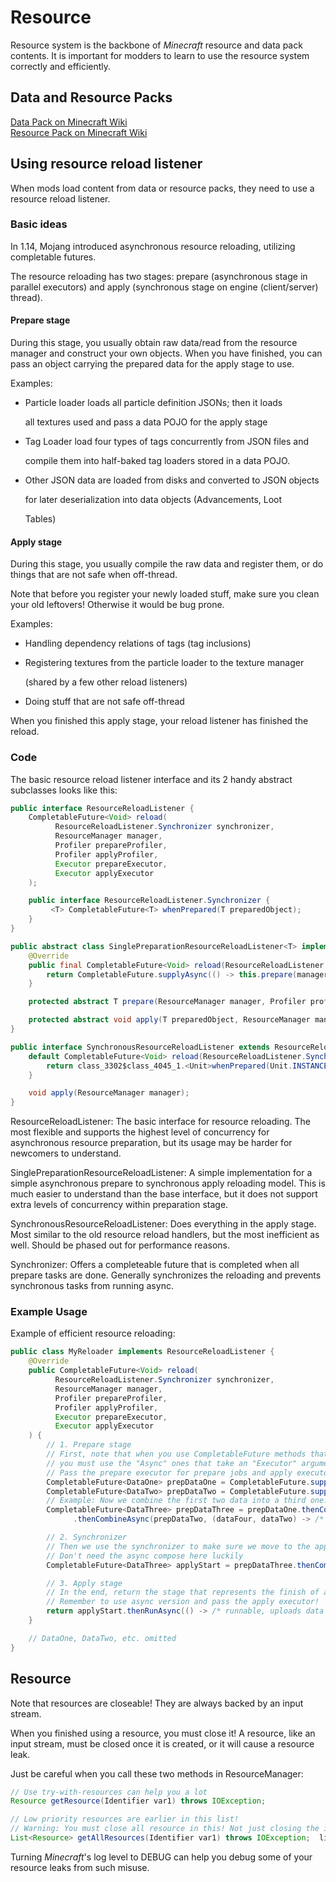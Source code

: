 # Resource

Resource system is the backbone of _Minecraft_ resource and data pack contents. It is important for modders to learn to use the resource system correctly and efficiently.

## Data and Resource Packs

[Data Pack on Minecraft Wiki](https://minecraft.gamepedia.com/Data_Pack)  
[Resource Pack on Minecraft Wiki](https://minecraft.gamepedia.com/Resource_Pack)

## Using resource reload listener

When mods load content from data or resource packs, they need to use a resource reload listener.

### Basic ideas

In 1.14, Mojang introduced asynchronous resource reloading, utilizing completable futures.

The resource reloading has two stages: prepare \(asynchronous stage in parallel executors\) and apply \(synchronous stage on engine \(client/server\) thread\).

#### Prepare stage

During this stage, you usually obtain raw data/read from the resource manager and construct your own objects. When you have finished, you can pass an object carrying the prepared data for the apply stage to use.

Examples:

* Particle loader loads all particle definition JSONs; then it loads

  all textures used and pass a data POJO for the apply stage

* Tag Loader load four types of tags concurrently from JSON files and

  compile them into half-baked tag loaders stored in a data POJO.

* Other JSON data are loaded from disks and converted to JSON objects

  for later deserialization into data objects \(Advancements, Loot

  Tables\)

#### Apply stage

During this stage, you usually compile the raw data and register them, or do things that are not safe when off-thread.

Note that before you register your newly loaded stuff, make sure you clean your old leftovers! Otherwise it would be bug prone.

Examples:

* Handling dependency relations of tags \(tag inclusions\)
* Registering textures from the particle loader to the texture manager

  \(shared by a few other reload listeners\)

* Doing stuff that are not safe off-thread

When you finished this apply stage, your reload listener has finished the reload.

### Code

The basic resource reload listener interface and its 2 handy abstract subclasses looks like this:

```java
public interface ResourceReloadListener {
    CompletableFuture<Void> reload(
          ResourceReloadListener.Synchronizer synchronizer,
          ResourceManager manager,
          Profiler prepareProfiler,
          Profiler applyProfiler,
          Executor prepareExecutor,
          Executor applyExecutor
    );

    public interface ResourceReloadListener.Synchronizer {
         <T> CompletableFuture<T> whenPrepared(T preparedObject);
    }
}

public abstract class SinglePreparationResourceReloadListener<T> implements ResourceReloadListener {
    @Override
    public final CompletableFuture<Void> reload(ResourceReloadListener.Synchronizer class_3302$class_4045_1, ResourceManager manager, Profiler prepareProfiler, Profiler applyProfiler, Executor prepareExecutor, Executor applyExecutor) {
        return CompletableFuture.supplyAsync(() -> this.prepare(manager, prepareProfiler), prepareExecutor).thenCompose(ResourceReloadListener.Synchronizer::method_18352).thenAcceptAsync(object -> this.apply(object, manager, applyProfiler), applyExecutor);
    }

    protected abstract T prepare(ResourceManager manager, Profiler profiler);

    protected abstract void apply(T preparedObject, ResourceManager manager, Profiler profiler);
}

public interface SynchronousResourceReloadListener extends ResourceReloadListener {
    default CompletableFuture<Void> reload(ResourceReloadListener.Synchronizer class_3302$class_4045_1, ResourceManager manager, Profiler prepareProfiler, Profiler applyProfiler, Executor prepareExecutor, Executor applyExecutor) {
        return class_3302$class_4045_1.<Unit>whenPrepared(Unit.INSTANCE).thenRunAsync(() -> this.apply(manager), applyExecutor);
    }

    void apply(ResourceManager manager);
}
```

ResourceReloadListener: The basic interface for resource reloading. The most flexible and supports the highest level of concurrency for asynchronous resource preparation, but its usage may be harder for newcomers to understand.

SinglePreparationResourceReloadListener: A simple implementation for a simple asynchronous prepare to synchronous apply reloading model. This is much easier to understand than the base interface, but it does not support extra levels of concurrency within preparation stage.

SynchronousResourceReloadListener: Does everything in the apply stage. Most similar to the old resource reload handlers, but the most inefficient as well. Should be phased out for performance reasons.

Synchronizer: Offers a completeable future that is completed when all prepare tasks are done. Generally synchronizes the reloading and prevents synchronous tasks from running async.

### Example Usage

Example of efficient resource reloading:

```java
public class MyReloader implements ResourceReloadListener {
    @Override
    public CompletableFuture<Void> reload(
          ResourceReloadListener.Synchronizer synchronizer,
          ResourceManager manager,
          Profiler prepareProfiler,
          Profiler applyProfiler,
          Executor prepareExecutor,
          Executor applyExecutor
    ) {
        // 1. Prepare stage
        // First, note that when you use CompletableFuture methods that executes some code,
        // you must use the "Async" ones that take an "Executor" argument!
        // Pass the prepare executor for prepare jobs and apply executor for apply jobs
        CompletableFuture<DataOne> prepDataOne = CompletableFuture.supplyAsync(() -> /* supplier, prepares data one */, prepareExecutor);
        CompletableFuture<DataTwo> prepDataTwo = CompletableFuture.supplyAsync(() -> /* supplier, prepares data two */, prepareExecutor);
        // Example: Now we combine the first two data into a third one.
        CompletableFuture<DataThree> prepDataThree = prepDataOne.thenComposeAsync((dataOne) -> /* function, maps to data four */, prepareExecutor)
              .thenCombineAsync(prepDataTwo, (dataFour, dataTwo) -> /* bifunction, merges these two data to data three */, prepareExecutor);

        // 2. Synchronizer
        // Then we use the synchronizer to make sure we move to the apply stage
        // Don't need the async compose here luckily
        CompletableFuture<DataThree> applyStart = prepDataThree.thenCompose(synchronizer::whenPrepared);

        // 3. Apply stage
        // In the end, return the stage that represents the finish of apply stage
        // Remember to use async version and pass the apply executor!
        return applyStart.thenRunAsync(() -> /* runnable, uploads data three here */, applyExecutor);
    }

    // DataOne, DataTwo, etc. omitted
}
```

## Resource

Note that resources are closeable! They are always backed by an input stream.

When you finished using a resource, you must close it! A resource, like an input stream, must be closed once it is created, or it will cause a resource leak.

Just be careful when you call these two methods in ResourceManager:

```java
// Use try-with-resources can help you a lot
Resource getResource(Identifier var1) throws IOException;

// Low priority resources are earlier in this list!
// Warning: You must close all resource in this! Not just closing the input stream, there is another input stream for the mcmeta file!
List<Resource> getAllResources(Identifier var1) throws IOException;  list!
```

Turning _Minecraft_'s log level to DEBUG can help you debug some of your resource leaks from such misuse.

